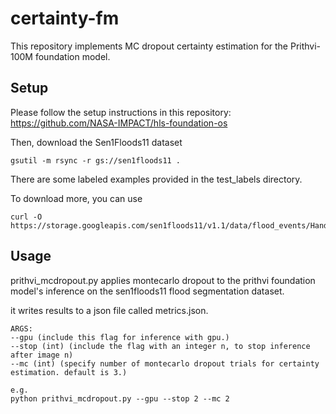 # certainty-fm
This repository implements MC dropout certainty estimation for the Prithvi-100M foundation model.


## Setup

Please follow the setup instructions in this repository:
https://github.com/NASA-IMPACT/hls-foundation-os


Then, download the Sen1Floods11 dataset 

```
gsutil -m rsync -r gs://sen1floods11 .
```

There are some labeled examples provided in the test_labels directory.

To download more, you can use 

```
curl -O https://storage.googleapis.com/sen1floods11/v1.1/data/flood_events/HandLabeled/LabelHand/{image_name}
```

## Usage
prithvi_mcdropout.py applies montecarlo dropout to the prithvi foundation model's inference on the sen1floods11 flood segmentation dataset. 

it writes results to a json file called metrics.json.

```
ARGS: 
--gpu (include this flag for inference with gpu.)
--stop (int) (include the flag with an integer n, to stop inference after image n)
--mc (int) (specify number of montecarlo dropout trials for certainty estimation. default is 3.)

e.g.
python prithvi_mcdropout.py --gpu --stop 2 --mc 2
```

